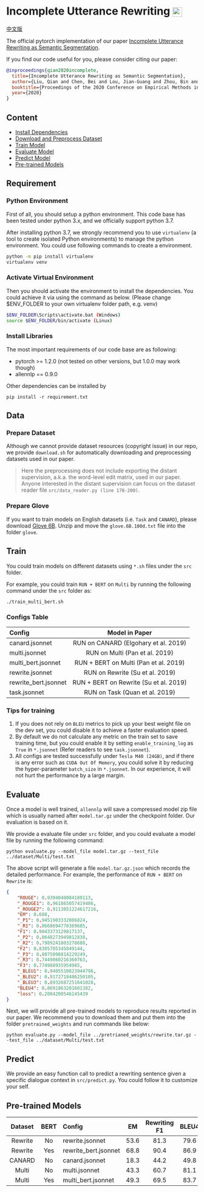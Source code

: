 # Incomplete Utterance Rewriting <img src="https://pytorch.org/assets/images/logo-dark.svg" height = "25" align=center />

[中文版](README_zh.md)

The official pytorch implementation of our paper [Incomplete Utterance Rewriting as Semantic Segmentation](https://arxiv.org/pdf/2009.13166.pdf).

If you find our code useful for you, please consider citing our paper:

```bib
@inproceedings{qian2020incomplete,
  title={Incomplete Utterance Rewriting as Semantic Segmentation},
  author={Liu, Qian and Chen, Bei and Lou, Jian-Guang and Zhou, Bin and Zhang, Dongmei},
  booktitle={Proceedings of the 2020 Conference on Empirical Methods in Natural Language Processing},
  year={2020}
}
```

## Content

- [Install Dependencies](#requirement)
- [Download and Preprocess Dataset](#data)
- [Train Model](#train)
- [Evaluate Model](#evaluate)
- [Predict Model](#predict)
- [Pre-trained Models](#pre-trained-models)

## Requirement

### Python Environment

First of all, you should setup a python environment. This code base has been tested under python 3.x, and we officially support python 3.7.

After installing python 3.7, we strongly recommend you to use `virtualenv` (a tool to create isolated Python environments) to manage the python environment. You could use following commands to create a environment.

```bash
python -m pip install virtualenv
virtualenv venv
```

### Activate Virtual Environment
Then you should activate the environment to install the dependencies. You could achieve it via using the command as below. (Please change $ENV_FOLDER to your own virtualenv folder path, e.g. venv)

```bash
$ENV_FOLDER\Scripts\activate.bat (Windows)
source $ENV_FOLDER/bin/activate (Linux)
```

### Install Libraries

The most important requirements of our code base are as following:
- pytorch >= 1.2.0 (not tested on other versions, but 1.0.0 may work though)
- allennlp == 0.9.0

Other dependencies can be installed by

```console
pip install -r requirement.txt
```

## Data

### Prepare Dataset

Although we cannot provide dataset resources (copyright issue) in our repo, we provide `download.sh` for automatically downloading and preprocessing datasets used in our paper.

> Here the preprocessing does not include exporting the distant supervision, a.k.a. the word-level edit matrix, used in our paper. Anyone interested in the distant supervision can focus on the dataset reader file `src/data_reader.py (line 178-200)`. 

### Prepare Glove

If you want to train models on English datasets (i.e. `Task` and `CANARD`), please download [Glove 6B](http://nlp.stanford.edu/data/glove.6B.zip). Unzip and move the `glove.6B.100d.txt` file into the folder `glove`.

## Train

You could train models on different datasets using `*.sh` files under the `src` folder.

For example, you could train `RUN + BERT` on `Multi` by running the following command under the `src` folder as:

```console
./train_multi_bert.sh
```

### Configs Table

| Config | Model in Paper | 
| :--- | :---: |
| canard.jsonnet | RUN on CANARD (Elgohary et al. 2019) |
| multi.jsonnet | RUN on Multi (Pan et al. 2019) |
| multi_bert.jsonnet | RUN + BERT on Multi (Pan et al. 2019) |
| rewrite.jsonnet | RUN on Rewrite (Su et al. 2019) |
| rewrite_bert.jsonnet | RUN + BERT on Rewrite (Su et al. 2019) |
| task.jsonnet | RUN on Task (Quan et al. 2019) |


### Tips for training

1. If you does not rely on `BLEU` metrics to pick up your best weight file on the dev set, you could disable it to achieve a faster evaluation speed.
2. By default we do not calculate any metric on the train set to save training time, but you could enable it by setting `enable_training_log` as `True` in `*.jsonnet` (Refer readers to see `task.jsonnet`).
3. All configs are tested successfully under `Tesla M40 (24GB)`, and if there is any error such as `CUDA Out Of Memory`, you could solve it by reducing the hyper-parameter `batch_size` in `*.jsonnet`. In our experience, it will not hurt the performance by a large margin.

## Evaluate

Once a model is well trained, `allennlp` will save a compressed model zip file which is usually named after `model.tar.gz` under the checkpoint folder. Our evaluation is based on it.

We provide a evaluate file under `src` folder, and you could evaluate a model file by running the following command:

```concolse
python evaluate.py --model_file model.tar.gz --test_file ../dataset/Multi/test.txt
```

The above script will generate a file `model.tar.gz.json` which records the detailed performance. For example, the performance of `RUN + BERT` on `Rewrite` is:
```json
{
    "ROUGE": 0.9394040084189113,
    "_ROUGE1": 0.961865057419486,
    "_ROUGE2": 0.9113051224617216,
    "EM": 0.688,
    "_P1": 0.9451903332806824,
    "_R1": 0.8668694770389685,
    "F1": 0.9043373129817137,
    "_P2": 0.8648273949812838,
    "_R2": 0.7989241803278688,
    "F2": 0.8305705345849144,
    "_P3": 0.8075098814229249,
    "_R3": 0.7449860216360763,
    "F3": 0.774988935954985,
    "_BLEU1": 0.9405510823944796,
    "_BLEU2": 0.9172718486250105,
    "_BLEU3": 0.8932687251641028,
    "BLEU4": 0.8691863201601382,
    "loss": 0.2084200546145439
}
```
Next, we will provide all pre-trained models to reproduce results reported in our paper. We recommend you to download them and put them into the folder `pretrained_weights` and run commands like below:

```concolse
python evaluate.py --model_file ../pretrianed_weights/rewrite.tar.gz --test_file ../dataset/Multi/test.txt
```

## Predict

We provide an easy function call to predict a rewriting sentence given a specific dialogue context in `src/predict.py`. You could follow it to customize your self.

## Pre-trained Models


| Dataset | BERT | Config | EM | Rewriting F1 | BLEU4 | Pretrained_Weights |
| :---: | :---: |:--- | :---: | :---: | :---: | :---: |
| Rewrite | No | rewrite.jsonnet | 53.6 | 81.3 | 79.6 | [rewrite.tar.gz](https://github.com/microsoft/ContextualSP/releases/download/rewrite/rewrite.tar.gz)|
| Rewrite | Yes | rewrite_bert.jsonnet | 68.8 | 90.4 | 86.9 | [rewrite_bert.tar.gz](https://github.com/microsoft/ContextualSP/releases/download/rewrite.bert/rewrite_bert.tar.gz)|
| CANARD | No | canard.jsonnet | 18.3 | 44.2 | 49.8 | [canard.tar.gz](https://github.com/microsoft/ContextualSP/releases/download/canard/canard.tar.gz) |
| Multi | No | multi.jsonnet | 43.3 | 60.7 | 81.1 | [multi.tar.gz](https://github.com/microsoft/ContextualSP/releases/download/multi/multi.tar.gz) |
| Multi | Yes | multi_bert.jsonnet | 49.3 | 69.5 | 83.7 | [multi_bert.tar.gz](https://github.com/microsoft/ContextualSP/releases/download/multi.bert/multi_bert.tar.gz) |
